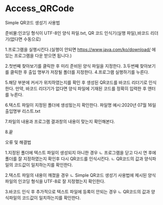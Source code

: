 # Access_QRCode

Simple QR코드 생성기 사용법

준비물:인코딩 형식이 UTF-8인 양식 파일.txt, QR 코드 인식기(실행 파일),바코드 리더기(없다면 수동으로)

1.프로그램을 실행시킨다.(실행이 안되면 https://www.java.com/ko/download/ 에 있는 프로그램을 다운 받으면 됩니다.)

2.첫번째 찾아보기를 클릭한 후 미리 준비된 양식 파일을 지정한다.
3.두번째 찾아보기를 클릭한 후 출입 명부가 저장될 폴더를 지정한다.
4.프로그램 실행하기를 누른다.

5.해당 부분에 커서가 위치하였는지를 확인 후 생성된 QR코드를 바코드 리더기로 인식한다. 만약, 바코드 리더기가 없다면 양식 파일에 기재된 코드를 정확히 입력한 후 엔터를 누른다.

6.텍스트 파일이 지정된 폴더에 생성됬는지 확인한다.
파일명 예시:2020년 07월 16일 출입명부 리스트.txt

7.파일의 내용과 프로그램 결과창의 내용이 맞는지 확인해본다.


8.끝



오류 및 해결법

1.지정된 폴더에 텍스트 파일이 생성되지 아니한 경우
ㄴ 프로그램을 닫고 다시 연 후에 폴더를 잘 지정하였는지 확인후 다시 QR코드를 인식시킨다.
ㄴ QR코드의 값과 양식파일의 코드값이 일치하는지를 확인한다.

2.텍스트 파일의 내용이 깨졌을 경우
ㄴ Simple QR코드 생성기 사용법에 제시된 양식파일의 인코딩 형식을 UTF-8로 잘 지정했는지 확인한다.

3.바코드 인식 후 추가적으로 텍스트 파일에 등록이 안되는 경우
ㄴ QR코드의 값과 양식파일의 코드값이 일치하는지를 확인한다.
